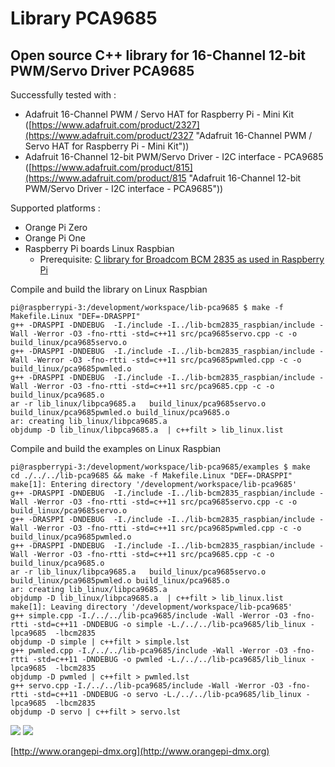 # Library PCA9685
## Open source C++ library for 16-Channel 12-bit PWM/Servo Driver PCA9685 

Successfully tested with :

- Adafruit 16-Channel PWM / Servo HAT for Raspberry Pi - Mini Kit ([https://www.adafruit.com/product/2327](https://www.adafruit.com/product/2327 "Adafruit 16-Channel PWM / Servo HAT for Raspberry Pi - Mini Kit"))
- Adafruit 16-Channel 12-bit PWM/Servo Driver - I2C interface - PCA9685 ([https://www.adafruit.com/product/815](https://www.adafruit.com/product/815 "Adafruit 16-Channel 12-bit PWM/Servo Driver - I2C interface - PCA9685"))

Supported platforms :

- Orange Pi Zero
- Orange Pi One
- Raspberry Pi boards Linux Raspbian
    -  Prerequisite: [C library for Broadcom BCM 2835 as used in Raspberry Pi](http://www.airspayce.com/mikem/bcm2835/)

Compile and build the library on Linux Raspbian

	pi@raspberrypi-3:/development/workspace/lib-pca9685 $ make -f Makefile.Linux "DEF=-DRASPPI"
	g++ -DRASPPI -DNDEBUG  -I./include -I../lib-bcm2835_raspbian/include -Wall -Werror -O3 -fno-rtti -std=c++11 src/pca9685servo.cpp -c -o build_linux/pca9685servo.o
	g++ -DRASPPI -DNDEBUG  -I./include -I../lib-bcm2835_raspbian/include -Wall -Werror -O3 -fno-rtti -std=c++11 src/pca9685pwmled.cpp -c -o build_linux/pca9685pwmled.o
	g++ -DRASPPI -DNDEBUG  -I./include -I../lib-bcm2835_raspbian/include -Wall -Werror -O3 -fno-rtti -std=c++11 src/pca9685.cpp -c -o build_linux/pca9685.o
	ar -r lib_linux/libpca9685.a   build_linux/pca9685servo.o build_linux/pca9685pwmled.o build_linux/pca9685.o
	ar: creating lib_linux/libpca9685.a
	objdump -D lib_linux/libpca9685.a  | c++filt > lib_linux.list

Compile and build the examples on Linux Raspbian

	pi@raspberrypi-3:/development/workspace/lib-pca9685/examples $ make
	cd ./../../lib-pca9685 && make -f Makefile.Linux "DEF=-DRASPPI"
	make[1]: Entering directory '/development/workspace/lib-pca9685'
	g++ -DRASPPI -DNDEBUG  -I./include -I../lib-bcm2835_raspbian/include -Wall -Werror -O3 -fno-rtti -std=c++11 src/pca9685servo.cpp -c -o build_linux/pca9685servo.o
	g++ -DRASPPI -DNDEBUG  -I./include -I../lib-bcm2835_raspbian/include -Wall -Werror -O3 -fno-rtti -std=c++11 src/pca9685pwmled.cpp -c -o build_linux/pca9685pwmled.o
	g++ -DRASPPI -DNDEBUG  -I./include -I../lib-bcm2835_raspbian/include -Wall -Werror -O3 -fno-rtti -std=c++11 src/pca9685.cpp -c -o build_linux/pca9685.o
	ar -r lib_linux/libpca9685.a   build_linux/pca9685servo.o build_linux/pca9685pwmled.o build_linux/pca9685.o
	ar: creating lib_linux/libpca9685.a
	objdump -D lib_linux/libpca9685.a  | c++filt > lib_linux.list
	make[1]: Leaving directory '/development/workspace/lib-pca9685'
	g++ simple.cpp -I./../../lib-pca9685/include -Wall -Werror -O3 -fno-rtti -std=c++11 -DNDEBUG -o simple -L./../../lib-pca9685/lib_linux -lpca9685  -lbcm2835
	objdump -D simple | c++filt > simple.lst
	g++ pwmled.cpp -I./../../lib-pca9685/include -Wall -Werror -O3 -fno-rtti -std=c++11 -DNDEBUG -o pwmled -L./../../lib-pca9685/lib_linux -lpca9685  -lbcm2835
	objdump -D pwmled | c++filt > pwmled.lst
	g++ servo.cpp -I./../../lib-pca9685/include -Wall -Werror -O3 -fno-rtti -std=c++11 -DNDEBUG -o servo -L./../../lib-pca9685/lib_linux -lpca9685  -lbcm2835
	objdump -D servo | c++filt > servo.lst


![](https://cdn-shop.adafruit.com/970x728/2327-12.jpg)
![](https://cdn-shop.adafruit.com/970x728/815-04.jpg)

[http://www.orangepi-dmx.org](http://www.orangepi-dmx.org)


